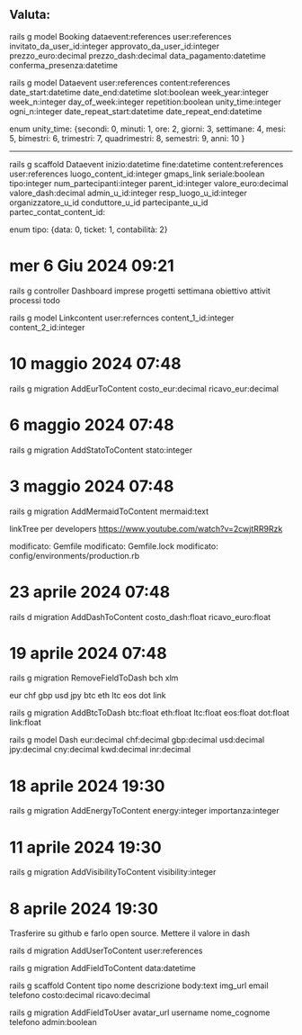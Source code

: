


## Valuta: 
rails g model Booking dataevent:references user:references invitato_da_user_id:integer approvato_da_user_id:integer prezzo_euro:decimal prezzo_dash:decimal data_pagamento:datetime conferma_presenza:datetime

rails g model Dataevent user:references content:references date_start:datetime date_end:datetime slot:boolean week_year:integer week_n:integer day_of_week:integer repetition:boolean unity_time:integer ogni_n:integer date_repeat_start:datetime date_repeat_end:datetime 


enum unity_time: {secondi: 0, minuti: 1, ore: 2, giorni: 3, settimane: 4, mesi: 5, bimestri: 6, trimestri: 7, quadrimestri: 8, semestri: 9, anni: 10 }

--- 
rails g scaffold Dataevent inizio:datetime fine:datetime content:references user:references  luogo_content_id:integer gmaps_link  seriale:boolean tipo:integer num_partecipanti:integer parent_id:integer valore_euro:decimal valore_dash:decimal  admin_u_id:integer resp_luogo_u_id:integer organizzatore_u_id conduttore_u_id partecipante_u_id partec_contat_content_id:

enum tipo: {data: 0,  ticket: 1, contabilità: 2}


# mer 6 Giu 2024 09:21
rails g controller Dashboard imprese progetti settimana obiettivo attivit processi todo

rails g model Linkcontent user:refernces content_1_id:integer content_2_id:integer



# 10 maggio 2024 07:48

rails g migration AddEurToContent costo_eur:decimal ricavo_eur:decimal

# 6 maggio 2024 07:48

rails g migration AddStatoToContent stato:integer

# 3 maggio 2024 07:48
rails g migration AddMermaidToContent mermaid:text


linkTree per developers https://www.youtube.com/watch?v=2cwjtRR9Rzk 


 modificato:             Gemfile
        modificato:             Gemfile.lock
        modificato:             config/environments/production.rb
        
# 23 aprile 2024 07:48
rails d migration AddDashToContent costo_dash:float ricavo_euro:float


# 19 aprile 2024 07:48
rails g migration RemoveFieldToDash bch xlm 

eur chf gbp  usd jpy  btc eth ltc eos dot link 

rails g migration AddBtcToDash btc:float eth:float ltc:float eos:float dot:float link:float 

rails g model Dash eur:decimal chf:decimal gbp:decimal  usd:decimal jpy:decimal cny:decimal kwd:decimal inr:decimal 



# 18 aprile 2024 19:30


rails g migration AddEnergyToContent energy:integer importanza:integer

# 11 aprile 2024 19:30

rails g migration AddVisibilityToContent visibility:integer



# 8 aprile 2024 19:30

Trasferire su github e farlo open source. Mettere il valore in dash 

rails d migration AddUserToContent user:references



rails g migration AddFieldToContent data:datetime

rails g scaffold Content tipo nome descrizione body:text img_url email telefono costo:decimal ricavo:decimal 



rails g migration AddFieldToUser avatar_url username nome_cognome telefono admin:boolean